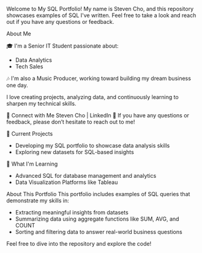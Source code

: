Welcome to My SQL Portfolio!
My name is Steven Cho, and this repository showcases examples of SQL I've written. Feel free to take a look and reach out if you have any questions or feedback.

About Me

🎓 I'm a Senior IT Student passionate about:
- Data Analytics
- Tech Sales
  
🎶 I'm also a Music Producer, working toward building my dream business one day.

I love creating projects, analyzing data, and continuously learning to sharpen my technical skills.

🤝 Connect with Me
Steven Cho | LinkedIn
💬 If you have any questions or feedback, please don’t hesitate to reach out to me!

🔭 Current Projects
- Developing my SQL portfolio to showcase data analysis skills
- Exploring new datasets for SQL-based insights
  
🌱 What I'm Learning
- Advanced SQL for database management and analytics
- Data Visualization Platforms like Tableau
  
About This Portfolio
This portfolio includes examples of SQL queries that demonstrate my skills in:
- Extracting meaningful insights from datasets
- Summarizing data using aggregate functions like SUM, AVG, and COUNT
- Sorting and filtering data to answer real-world business questions
  
Feel free to dive into the repository and explore the code!

